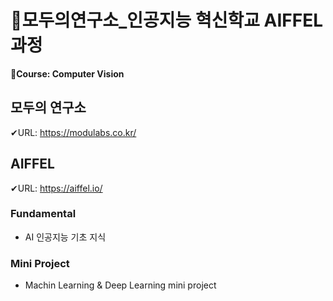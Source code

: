 # 🧠모두의연구소_인공지능 혁신학교 AIFFEL 과정
**📌Course: Computer Vision**

## 모두의 연구소 
✔URL: https://modulabs.co.kr/

## AIFFEL
✔URL: https://aiffel.io/

### Fundamental
- AI 인공지능 기초 지식 

### Mini Project
- Machin Learning & Deep Learning mini project
